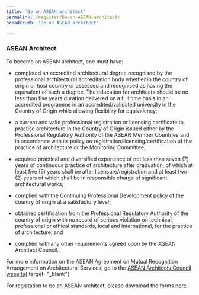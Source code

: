 ```yaml
---
title: 'Be an ASEAN architect'
permalink: /register/be-an-ASEAN-architect/
breadcrumb: 'Be an ASEAN architect'

---
```



### **ASEAN Architect**

To become an ASEAN architect, one must have:

* completed an accredited architectural degree recognised by the professional architectural accreditation body whether in the country of origin or host country or assessed and recognised as having the equivalent of such a degree. The education for architects should be no less than five years duration delivered on a full time basis in an accredited programme in an accredited/validated university in the Country of Origin while allowing flexibility for equivalency;

* a current and valid professional registration or licensing certificate to practise architecture in the Country of Origin issued either by the Professional Regulatory Authority of the ASEAN Member Countries and in accordance with its policy on registration/licensing/certification of the practice of architecture or the Monitoring Committee;

* acquired practical and diversified experience of not less than seven (7) years of continuous practice of architecture after graduation, of which at least five (5) years shall be after licensure/registration and at least two (2) years of which shall be in responsible charge of significant architectural works; 

* complied with the Continuing Professional Development policy of the country of origin at a satisfactory level; 

* obtained certification from the Professional Regulatory Authority of the country of origin with no record of serious violation on technical, professional or ethical standards, local and international, for the practice of architecture; and 

* complied with any other requirements agreed upon by the ASEAN Architect Council.

For more information on the ASEAN Agreement on Mutual Recognition Arrangement on Architectural Services, go to the [ASEAN Architects Council website](http://aseanarchitectcouncil.net/){:target="_blank"}

For registation to be an ASEAN architect, please download the forms [here](/register/application-forms).

